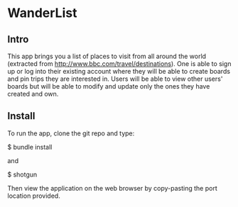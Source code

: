 # WanderList

## Intro

  This app brings you a list of places to visit from all around the world (extracted from http://www.bbc.com/travel/destinations). One is able to sign up or log into their existing account where they will be able to create boards and pin trips they are interested in. Users will be able to view other users' boards but will be able to modify and update only the ones they have created and own.

## Install

  To run the app, clone the git repo and type:

  $ bundle install

  and

  $ shotgun

  Then view the application on the web browser by copy-pasting the port location provided.
